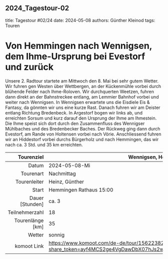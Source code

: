 ## 2024_Tagestour-02
title: Tagestour #02/24
date: 2024-05-08 
authors: Günther Kleinod 
tags: Touren 

# Von Hemmingen nach Wennigsen, dem Ihme-Ursprung bei Evestorf und zurück

Unsere 2. Radtour startete am Mittwoch den 8. Mai bei sehr gutem Wetter. Wir fuhren gen Westen über Wettbergen, an der 
Kückenmühle vorbei durch blühende Felder nach Ihme-Roloven. Wir durchquerten Weetzen, fuhren dann direkt an der Bahnstreckee entlang, 
am Lemmier Bahnhof vorbei und weiter nach Wennigsen. In Wennigsen erwartete uns die Eisdiele Eis & Fantasy, da gönnten wir uns eine kurze Rast. 
Danach fuhren wir am Deister entlang Richtung Bredenbeck. In Argestorf bogen wir links ab, und erreichten Sorsum und kurz darauf den 
Ursprung der Ihme am Ihmestein. Die Ihme speist sich dort durch den Zusammenfluss des Wennigser Mühlbaches und des Bredenbecker Baches. 
Der Rückweg ging dann durch Evestorf, am Rande von Holtensen vorbei nach Vörie. Anschliessend fuhren wir 
an Hiddestorf vorbei durchs Bürgerholz und nach Hemmingen, das wir nach ca. 3 Std. und 35 km erreichten.

Tourenziel       | Wennigsen, Holtensen
---------------: | ----------------------- 
Datum            | 2024-05-08-Mi
Tourenart        | Nachmittag
Tourenleiter     | Heinz, Günther
Start            | Hemmingen Rathaus 15:00
Dauer [Stunden]  | ca. 3
Teilnehmerzahl   | 18
Tourenlänge [km] | 35
Wetter           | sonnig
komoot Link      | <https://www.komoot.com/de-de/tour/1562238267?share_token=ayf4MCS2ge4VgDawDbX07hJs2wIUaSKMmxs60P1Ro5Ns9WgSeJ&ref=wtd>
